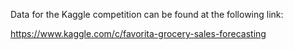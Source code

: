 Data for the Kaggle competition can be found at the following link:

https://www.kaggle.com/c/favorita-grocery-sales-forecasting
